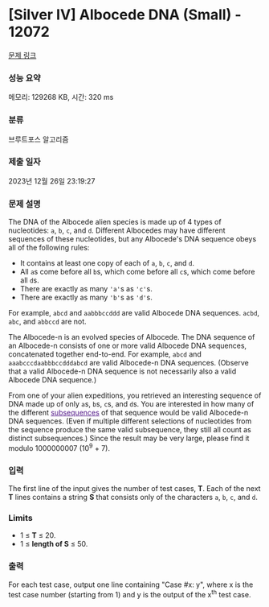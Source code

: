 # [Silver IV] Albocede DNA (Small) - 12072 

[문제 링크](https://www.acmicpc.net/problem/12072) 

### 성능 요약

메모리: 129268 KB, 시간: 320 ms

### 분류

브루트포스 알고리즘

### 제출 일자

2023년 12월 26일 23:19:27

### 문제 설명

<p>The DNA of the Albocede alien species is made up of 4 types of nucleotides: <code>a</code>, <code>b</code>, <code>c</code>, and <code>d</code>. Different Albocedes may have different sequences of these nucleotides, but any Albocede's DNA sequence obeys all of the following rules:</p>

<ul>
	<li>It contains at least one copy of each of <code>a</code>, <code>b</code>, <code>c</code>, and <code>d</code>.</li>
	<li>All <code>a</code>s come before all <code>b</code>s, which come before all <code>c</code>s, which come before all <code>d</code>s.</li>
	<li>There are exactly as many <code>'a'</code>s as <code>'c'</code>s.</li>
	<li>There are exactly as many <code>'b'</code>s as <code>'d'</code>s.</li>
</ul>

<p>For example, <code>abcd</code> and <code>aabbbccddd</code> are valid Albocede DNA sequences. <code>acbd</code>, <code>abc</code>, and <code>abbccd</code> are not.</p>

<p>The Albocede-n is an evolved species of Albocede. The DNA sequence of an Albocede-n consists of one or more valid Albocede DNA sequences, concatenated together end-to-end. For example, <code>abcd</code> and <code>aaabcccdaabbbccdddabcd</code> are valid Albocede-n DNA sequences. (Observe that a valid Albocede-n DNA sequence is not necessarily also a valid Albocede DNA sequence.)</p>

<p>From one of your alien expeditions, you retrieved an interesting sequence of DNA made up of only <code>a</code>s, <code>b</code>s, <code>c</code>s, and <code>d</code>s. You are interested in how many of the different <a href="https://en.wikipedia.org/wiki/Subsequence" style="color: rgb(85, 26, 139);" target="_blank">subsequences</a> of that sequence would be valid Albocede-n DNA sequences. (Even if multiple different selections of nucleotides from the sequence produce the same valid subsequence, they still all count as distinct subsequences.) Since the result may be very large, please find it modulo 1000000007 (10<sup>9</sup> + 7).</p>

### 입력 

 <p>The first line of the input gives the number of test cases, <strong>T</strong>. Each of the next <strong>T</strong> lines contains a string <strong>S</strong> that consists only of the characters <code>a</code>, <code>b</code>, <code>c</code>, and <code>d</code>.</p>

<h3>Limits</h3>

<ul>
	<li>1 ≤ <strong>T</strong> ≤ 20.</li>
	<li>1 ≤ <strong>length of S</strong> ≤ 50.</li>
</ul>

### 출력 

 <p>For each test case, output one line containing "Case #x: y", where x is the test case number (starting from 1) and y is the output of the x<sup>th</sup> test case.</p>

